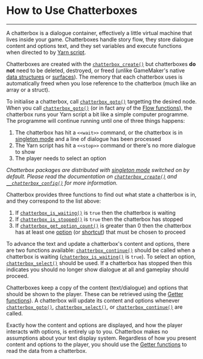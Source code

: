 # How to Use Chatterboxes

---

A chatterbox is a dialogue container, effectively a little virtual machine that lives inside your game. Chatterboxes handle story flow, they store dialogue content and options text, and they set variables and execute functions when directed to by [Yarn script](concept-yarn-script).

Chatterboxes are created with the [`chatterbox_create()`](reference-chatterboxes#chatterbox_createfilename-singletontext) but chatterboxes **do not** need to be deleted, destroyed, or freed (unlike GameMaker's native [data structures](https://docs2.yoyogames.com/index.html?page=source%2F_build%2F3_scripting%2F4_gml_reference%2Fdrawing%2Fsurfaces%2Findex.html) or [surfaces](https://docs2.yoyogames.com/index.html?page=source%2F_build%2F3_scripting%2F4_gml_reference%2Fdrawing%2Fsurfaces%2Findex.html)). The memory that each chatterbox uses is automatically freed when you lose reference to the chatterbox (much like an array or a struct).

To initialise a chatterbox, call [`chatterbox_goto()`](reference-flow#chatterbox_gotochatterbox-nodetitle) targetting the desired node. When you call [`chatterbox_goto()`](reference-flow#chatterbox_gotochatterbox-nodetitle) (or in fact any of the [Flow functions](reference-flow)), the chatterbox runs your Yarn script a bit like a simple computer programme. The programme will continue running until one of three things happens:

1. The chatterbox has hit a `<<wait>>` command, or the chatterbox is in [singleton mode](reference-chatterboxes#chatterbox_createfilename-singletontext) and a line of dialogue has been processed
2. The Yarn script has hit a `<<stop>>` command or there's no more dialogue to show
3. The player needs to select an option

*Chatterbox packages are distributed with [singleton mode](reference-chatterboxes#chatterbox_createfilename-singletontext) switched on by default. Please read the documentation on [`chatterbox_create()`](reference-chatterboxes#chatterbox_createfilename-singletontext) and [`__chatterbox_config()`](reference-setup#__chatterbox_config) for more information.*

Chatterbox provides three functions to find out what state a chatterbox is in, and they correspond to the list above:
1. If [`chatterbox_is_waiting()`](reference-flow#chatterbox_is_waitingchatterbox) is `true` then the chatterbox is waiting
2. If [`chatterbox_is_stopped()`](reference-flow#chatterbox_is_stoppedchatterbox) is `true` then the chatterbox has stopped
3. If [`chatterbox_get_option_count()`](reference-flow#chatterbox_get_option_countchatterbox) is greater than 0 then the chatterbox has at least one [option](concept-yarn-script#option-syntax) (or [shortcut](concept-yarn-script#menu-syntax)) that must be chosen to proceed

To advance the text and update a chatterbox's content and options, there are two functions available: [`chatterbox_continue()`](reference-flow#chatterbox_continuechatterbox) should be called when a chatterbox is waiting ([`chatterbox_is_waiting()`](reference-flow#chatterbox_is_waitingchatterbox) is `true`). To select an option, [`chatterbox_select()`](reference-flow#chatterbox_selectchatterbox-optionindex) should be used. If a chatterbox has stopped then this indicates you should no longer show dialogue at all and gameplay should proceed.

Chatterboxes keep a copy of the content (text/dialogue) and options that should be shown to the player. These can be retrieved using the [Getter functions](reference-getters)). A chatterbox will update its content and options whenever [`chatterbox_goto()`](reference-flow#chatterbox_gotochatterbox-nodetitle), [`chatterbox_select()`](reference-flow#chatterbox_selectchatterbox-optionindex), or [`chatterbox_continue()`](reference-flow#chatterbox_continuechatterbox) are called.

Exactly how the content and options are displayed, and how the player interacts with options, is entirely up to you. Chatterbox makes no assumptions about your text display system. Regardless of how you present content and options to the player, you should use the [Getter functions](reference-getters) to read the data from a chatterbox.
